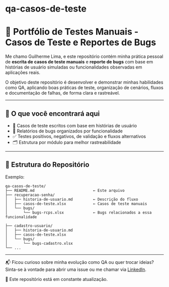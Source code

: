 # qa-casos-de-teste

# 🧪 Portfólio de Testes Manuais - Casos de Teste e Reportes de Bugs

Me chamo Guilherme Lima, e este repositório contém minha prática pessoal de **escrita de casos de teste manuais** e **reporte de bugs** com base em histórias de usuário simuladas ou funcionalidades observadas em aplicações reais.

O objetivo deste repositório é desenvolver e demonstrar minhas habilidades como QA, aplicando boas práticas de teste, organização de cenários, fluxos e documentação de falhas, de forma clara e rastreável.

---

## 📌 O que você encontrará aqui

- 🧾 Casos de teste escritos com base em histórias de usuário
- 🐞 Relatórios de bugs organizados por funcionalidade
- ✅ Testes positivos, negativos, de validação e fluxos alternativos
- 🗂 Estrutura por módulo para melhor rastreabilidade

---

## 📁 Estrutura do Repositório
Exemplo:

```text
qa-casos-de-teste/
├── README.md                          ← Este arquivo
├── recuperacao-senha/
│   ├── historia-de-usuario.md         ← Descrição do fluxo
│   ├── casos-de-teste.xlsx            ← Casos de teste manuais
│   └── bugs/
│       └── bugs-rcps.xlsx             ← Bugs relacionados a essa funcionalidade

├── cadastro-usuario/
│   ├── historia-de-usuario.md
│   ├── casos-de-teste.xlsx
│   └── bugs/
│       └── bugs-cadastro.xlsx
└── ...
```
---

📬 Ficou curioso sobre minha evolução como QA ou quer trocar ideias?  
Sinta-se à vontade para abrir uma issue ou me chamar via [LinkedIn](https://www.linkedin.com/in/guilhermelima-qa/).

🚧 Este repositório está em constante atualização.

